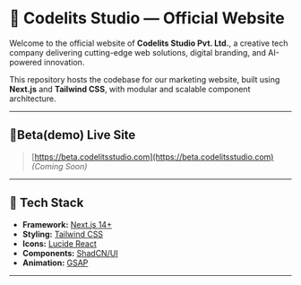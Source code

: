 # 🌟 Codelits Studio — Official Website

Welcome to the official website of **Codelits Studio Pvt. Ltd.**, a creative tech company delivering cutting-edge web solutions, digital branding, and AI-powered innovation.

This repository hosts the codebase for our marketing website, built using **Next.js** and **Tailwind CSS**, with modular and scalable component architecture.

---

## 🚀Beta(demo) Live Site

> [https://beta.codelitsstudio.com](https://beta.codelitsstudio.com) &nbsp; *(Coming Soon)*

---

## 🧩 Tech Stack

- **Framework:** [Next.js 14+](https://nextjs.org/)
- **Styling:** [Tailwind CSS](https://tailwindcss.com/)
- **Icons:** [Lucide React](https://lucide.dev/)
- **Components:** [ShadCN/UI](https://ui.shadcn.dev/)
- **Animation:** [GSAP](https://greensock.com/gsap/)
---
